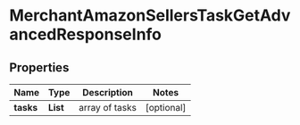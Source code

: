 # MerchantAmazonSellersTaskGetAdvancedResponseInfo


## Properties

| Name | Type | Description | Notes |
|------------ | ------------- | ------------- | -------------|
**tasks** | **List<MerchantAmazonSellersTaskGetAdvancedTaskInfo>** | array of tasks |[optional]|